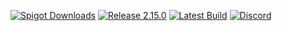 [![Spigot Downloads](https://img.shields.io/badge/dynamic/json.svg?url=https://api.spiget.org/v2/resources/9089&label=downloads&query=$.downloads&colorB=ee8a18&style=flat-square&maxAge=3600)](https://www.spigotmc.org/resources/essentialsx.9089/)
[![Release 2.15.0](https://img.shields.io/badge/release-2.15.0-E93B38.svg?style=flat-square&maxAge=3600)](https://github.com/EssentialsX/Essentials/releases/latest)
[![Latest Build](https://img.shields.io/badge/dynamic/json.svg?url=https://ci.akpmakes.tech/job/EssentialsX/lastSuccessfulBuild/api/json&label=build&query=$.id&colorB=green&prefix=b&style=flat-square&maxAge=3600)](https://essentialsx.github.io/)
[![Discord](https://img.shields.io/discord/390942438061113344.svg?style=flat-square&maxAge=3600&colorB=7289DA)](https://discord.gg/h8CnPSw)